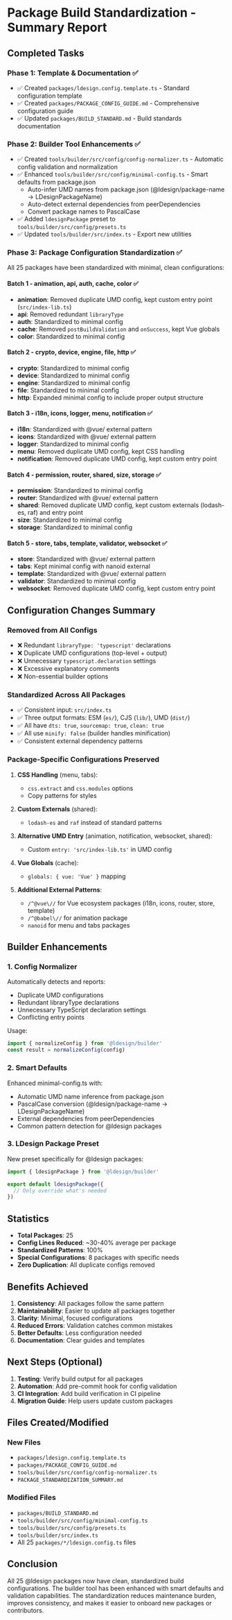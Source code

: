 # Package Build Standardization - Summary Report

## Completed Tasks

### Phase 1: Template & Documentation ✅
- ✅ Created `packages/ldesign.config.template.ts` - Standard configuration template
- ✅ Created `packages/PACKAGE_CONFIG_GUIDE.md` - Comprehensive configuration guide
- ✅ Updated `packages/BUILD_STANDARD.md` - Build standards documentation

### Phase 2: Builder Tool Enhancements ✅
- ✅ Created `tools/builder/src/config/config-normalizer.ts` - Automatic config validation and normalization
- ✅ Enhanced `tools/builder/src/config/minimal-config.ts` - Smart defaults from package.json
  - Auto-infer UMD names from package.json (@ldesign/package-name → LDesignPackageName)
  - Auto-detect external dependencies from peerDependencies
  - Convert package names to PascalCase
- ✅ Added `ldesignPackage` preset to `tools/builder/src/config/presets.ts`
- ✅ Updated `tools/builder/src/index.ts` - Export new utilities

### Phase 3: Package Configuration Standardization ✅

All 25 packages have been standardized with minimal, clean configurations:

#### Batch 1 - animation, api, auth, cache, color ✅
- **animation**: Removed duplicate UMD config, kept custom entry point (`src/index-lib.ts`)
- **api**: Removed redundant `libraryType`
- **auth**: Standardized to minimal config
- **cache**: Removed `postBuildValidation` and `onSuccess`, kept Vue globals
- **color**: Standardized to minimal config

#### Batch 2 - crypto, device, engine, file, http ✅
- **crypto**: Standardized to minimal config
- **device**: Standardized to minimal config
- **engine**: Standardized to minimal config
- **file**: Standardized to minimal config
- **http**: Expanded minimal config to include proper output structure

#### Batch 3 - i18n, icons, logger, menu, notification ✅
- **i18n**: Standardized with @vue/ external pattern
- **icons**: Standardized with @vue/ external pattern
- **logger**: Standardized to minimal config
- **menu**: Removed duplicate UMD config, kept CSS handling
- **notification**: Removed duplicate UMD config, kept custom entry point

#### Batch 4 - permission, router, shared, size, storage ✅
- **permission**: Standardized to minimal config
- **router**: Standardized with @vue/ external pattern
- **shared**: Removed duplicate UMD config, kept custom externals (lodash-es, raf) and entry point
- **size**: Standardized to minimal config
- **storage**: Standardized to minimal config

#### Batch 5 - store, tabs, template, validator, websocket ✅
- **store**: Standardized with @vue/ external pattern
- **tabs**: Kept minimal config with nanoid external
- **template**: Standardized with @vue/ external pattern
- **validator**: Standardized to minimal config
- **websocket**: Removed duplicate UMD config, kept custom entry point

## Configuration Changes Summary

### Removed from All Configs
- ❌ Redundant `libraryType: 'typescript'` declarations
- ❌ Duplicate UMD configurations (top-level + output)
- ❌ Unnecessary `typescript.declaration` settings
- ❌ Excessive explanatory comments
- ❌ Non-essential builder options

### Standardized Across All Packages
- ✅ Consistent input: `src/index.ts`
- ✅ Three output formats: ESM (`es/`), CJS (`lib/`), UMD (`dist/`)
- ✅ All have `dts: true`, `sourcemap: true`, `clean: true`
- ✅ All use `minify: false` (builder handles minification)
- ✅ Consistent external dependency patterns

### Package-Specific Configurations Preserved
1. **CSS Handling** (menu, tabs):
   - `css.extract` and `css.modules` options
   - Copy patterns for styles

2. **Custom Externals** (shared):
   - `lodash-es` and `raf` instead of standard patterns

3. **Alternative UMD Entry** (animation, notification, websocket, shared):
   - Custom `entry: 'src/index-lib.ts'` in UMD config

4. **Vue Globals** (cache):
   - `globals: { vue: 'Vue' }` mapping

5. **Additional External Patterns**:
   - `/^@vue\//` for Vue ecosystem packages (i18n, icons, router, store, template)
   - `/^@babel\//` for animation package
   - `nanoid` for menu and tabs packages

## Builder Enhancements

### 1. Config Normalizer
Automatically detects and reports:
- Duplicate UMD configurations
- Redundant libraryType declarations
- Unnecessary TypeScript declaration settings
- Conflicting entry points

Usage:
```typescript
import { normalizeConfig } from '@ldesign/builder'
const result = normalizeConfig(config)
```

### 2. Smart Defaults
Enhanced minimal-config.ts with:
- Automatic UMD name inference from package.json
- PascalCase conversion (@ldesign/package-name → LDesignPackageName)
- External dependencies from peerDependencies
- Common pattern detection for @ldesign packages

### 3. LDesign Package Preset
New preset specifically for @ldesign packages:
```typescript
import { ldesignPackage } from '@ldesign/builder'

export default ldesignPackage({
  // Only override what's needed
})
```

## Statistics

- **Total Packages**: 25
- **Config Lines Reduced**: ~30-40% average per package
- **Standardized Patterns**: 100%
- **Special Configurations**: 8 packages with specific needs
- **Zero Duplication**: All duplicate configs removed

## Benefits Achieved

1. **Consistency**: All packages follow the same pattern
2. **Maintainability**: Easier to update all packages together
3. **Clarity**: Minimal, focused configurations
4. **Reduced Errors**: Validation catches common mistakes
5. **Better Defaults**: Less configuration needed
6. **Documentation**: Clear guides and templates

## Next Steps (Optional)

1. **Testing**: Verify build output for all packages
2. **Automation**: Add pre-commit hook for config validation
3. **CI Integration**: Add build verification in CI pipeline
4. **Migration Guide**: Help users update custom packages

## Files Created/Modified

### New Files
- `packages/ldesign.config.template.ts`
- `packages/PACKAGE_CONFIG_GUIDE.md`
- `tools/builder/src/config/config-normalizer.ts`
- `PACKAGE_STANDARDIZATION_SUMMARY.md`

### Modified Files
- `packages/BUILD_STANDARD.md`
- `tools/builder/src/config/minimal-config.ts`
- `tools/builder/src/config/presets.ts`
- `tools/builder/src/index.ts`
- All 25 `packages/*/ldesign.config.ts` files

## Conclusion

All 25 @ldesign packages now have clean, standardized build configurations. The builder tool has been enhanced with smart defaults and validation capabilities. The standardization reduces maintenance burden, improves consistency, and makes it easier to onboard new packages or contributors.


